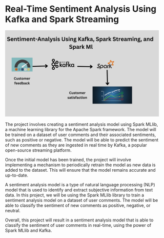 # Real-Time Sentiment Analysis Using Kafka and Spark Streaming
<p align="center">
  <img src="Docs/ProjectPicture.png" />
</p>
The project involves creating a sentiment analysis model using Spark MLlib, a machine learning library for the Apache Spark framework. The model will be trained on a dataset of user comments and their associated sentiments, such as positive or negative. The model will be able to predict the sentiment of new comments as they are ingested in real time by Kafka, a popular open-source streaming platform.

Once the initial model has been trained, the project will involve implementing a mechanism to periodically retrain the model as new data is added to the dataset. This will ensure that the model remains accurate and up-to-date.

A sentiment analysis model is a type of natural language processing (NLP) model that is used to identify and extract subjective information from text data. In this project, we will be using the Spark MLlib library to train a sentiment analysis model on a dataset of user comments. The model will be able to classify the sentiment of new comments as positive, negative, or neutral.

Overall, this project will result in a sentiment analysis model that is able to classify the sentiment of user comments in real-time, using the power of Spark MLlib and Kafka.

